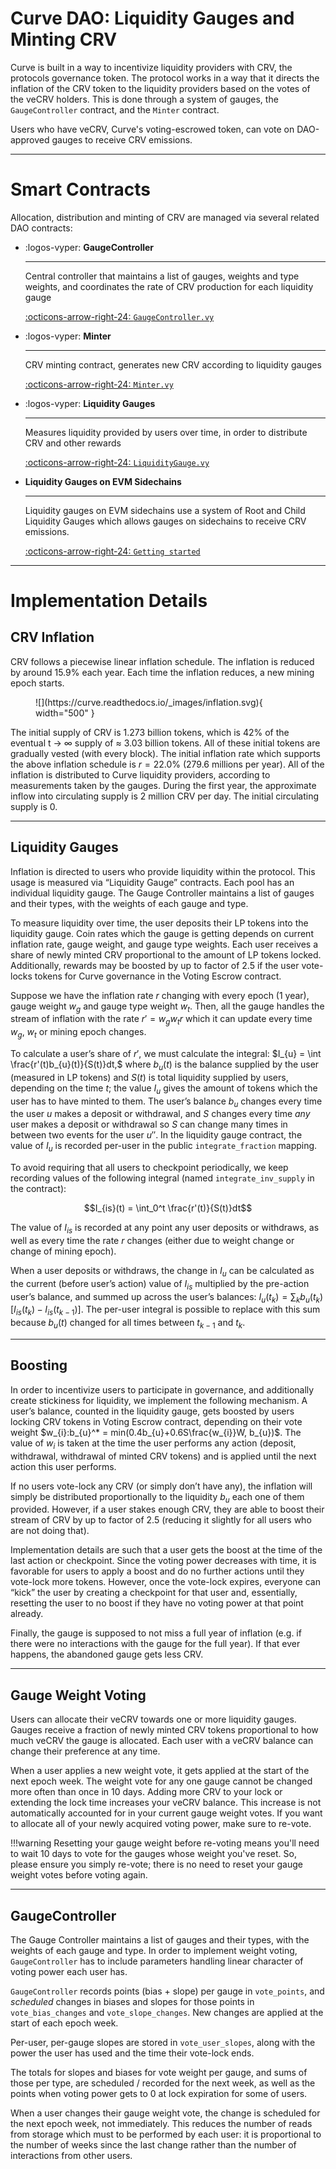 <h1>Curve DAO: Liquidity Gauges and Minting CRV</h1>

Curve is built in a way to incentivize liquidity providers with CRV, the protocols governance token. The protocol works in a way that it directs the inflation of the CRV token to the liquidity providers based on the votes of the veCRV holders. This is done through a system of gauges, the `GaugeController` contract, and the `Minter` contract.

Users who have veCRV, Curve's voting-escrowed token, can vote on DAO-approved gauges to receive CRV emissions.

---

# **Smart Contracts**

Allocation, distribution and minting of CRV are managed via several related DAO contracts:

<div class="grid cards" markdown>

-   :logos-vyper: **GaugeController**

    ---

    Central controller that maintains a list of gauges, weights and type weights, and coordinates the rate of CRV production for each liquidity gauge

    [:octicons-arrow-right-24: `GaugeController.vy`](./gauge-controller/GaugeController.md)

-   :logos-vyper: **Minter**

    ---

    CRV minting contract, generates new CRV according to liquidity gauges

    [:octicons-arrow-right-24: `Minter.vy`](./minter/Minter.md)

-   :logos-vyper: **Liquidity Gauges**

    ---

    Measures liquidity provided by users over time, in order to distribute CRV and other rewards

    [:octicons-arrow-right-24: `LiquidityGauge.vy`](./gauges/LiquidityGaugeV6.md)

-   **Liquidity Gauges on EVM Sidechains**

    ---

    Liquidity gauges on EVM sidechains use a system of Root and Child Liquidity Gauges which allows gauges on sidechains to receive CRV emissions.

    [:octicons-arrow-right-24: `Getting started`](./xchain-gauges/overview.md)

</div>

---

# **Implementation Details**

## CRV Inflation
CRV follows a piecewise linear inflation schedule. The inflation is reduced by around 15.9% each year. Each time the inflation reduces, a new mining epoch starts.

<figure markdown>
  ![](https://curve.readthedocs.io/_images/inflation.svg){ width="500" }
  <figcaption></figcaption>
</figure>

The initial supply of CRV is 1.273 billion tokens, which is 42% of the eventual t -> $\infty$ supply of $\approx$ 3.03 billion tokens. All of these initial tokens are gradually vested (with every block). The initial inflation rate which supports the above inflation schedule is $r = 22.0$% (279.6 millions per year).
All of the inflation is distributed to Curve liquidity providers, according to measurements taken by the gauges. During the first year, the approximate inflow into circulating supply is 2 million CRV per day. The initial circulating supply is 0.

---

## Liquidity Gauges
Inflation is directed to users who provide liquidity within the protocol. This usage is measured via “Liquidity Gauge” contracts. Each pool has an individual liquidity gauge. The Gauge Controller maintains a list of gauges and their types, with the weights of each gauge and type.

To measure liquidity over time, the user deposits their LP tokens into the liquidity gauge. Coin rates which the gauge is getting depends on current inflation rate, gauge weight, and gauge type weights. Each user receives a share of newly minted CRV proportional to the amount of LP tokens locked. Additionally, rewards may be boosted by up to factor of 2.5 if the user vote-locks tokens for Curve governance in the Voting Escrow contract.

Suppose we have the inflation rate $r$ changing with every epoch (1 year), gauge weight $w_{g}$ and gauge type weight $w_{t}$. Then, all the gauge handles the stream of inflation with the rate $r' = w_{g}w_{t}r$ which it can update every time $w_{g}$, $w_{t}$ or mining epoch changes.

To calculate a user’s share of $r'$, we must calculate the integral:
$I_{u} = \int \frac{r'(t)b_{u}(t)}{S(t)}dt,$ where $b_{u}(t)$ is the balance supplied by the user (measured in LP tokens) and $S(t)$ is total liquidity supplied by users, depending on the time $t$; the value $I_{u}$ gives the amount of tokens which the user has to have minted to them. The user’s balance $b_{u}$ changes every time the user $u$ makes a deposit or withdrawal, and $S$ changes every time _any_ user makes a deposit or withdrawal so $S$ can change many times in between two events for the user $u''$. In the liquidity gauge contract, the value of $I_{u}$ is recorded per-user in the public `integrate_fraction` mapping.

To avoid requiring that all users to checkpoint periodically, we keep recording values of the following integral (named `integrate_inv_supply` in the contract):

$$I_{is}(t) = \int_0^t \frac{r'(t)}{S(t)}dt$$

The value of $I_{is}$ is recorded at any point any user deposits or withdraws, as well as every time the rate $r$ changes (either due to weight change or change of mining epoch).

When a user deposits or withdraws, the change in $I_{u}$ can be calculated as the current (before user’s action) value of $I_{is}$ multiplied by the pre-action user’s balance, and summed up across the user’s balances: $I_{u}(t_{k}) = \sum_{k} b_{u}(t_{k})[I_{is}(t_{k})-I_{is}(t_{k-1})]$. The per-user integral is possible to replace with this sum because $b_{u}(t)$ changed for all times between $t_{k-1}$ and $t_{k}$.

---

## Boosting
In order to incentivize users to participate in governance, and additionally create stickiness for liquidity, we implement the following mechanism. A user’s balance, counted in the liquidity gauge, gets boosted by users locking CRV tokens in Voting Escrow contract, depending on their vote weight $w_{i}:b_{u}^* = min(0.4b_{u}+0.6S\frac{w_{i}}W, b_{u})$.
The value of $w_{i}$ is taken at the time the user performs any action (deposit, withdrawal, withdrawal of minted CRV tokens) and is applied until the next action this user performs.

If no users vote-lock any CRV (or simply don’t have any), the inflation will simply be distributed proportionally to the liquidity $b_{u}$ each one of them provided. However, if a user stakes enough CRV, they are able to boost their stream of CRV by up to factor of 2.5 (reducing it slightly for all users who are not doing that).

Implementation details are such that a user gets the boost at the time of the last action or checkpoint. Since the voting power decreases with time, it is favorable for users to apply a boost and do no further actions until they vote-lock more tokens. However, once the vote-lock expires, everyone can “kick” the user by creating a checkpoint for that user and, essentially, resetting the user to no boost if they have no voting power at that point already.

Finally, the gauge is supposed to not miss a full year of inflation (e.g. if there were no interactions with the gauge for the full year). If that ever happens, the abandoned gauge gets less CRV.

---

## Gauge Weight Voting
Users can allocate their veCRV towards one or more liquidity gauges. Gauges receive a fraction of newly minted CRV tokens proportional to how much veCRV the gauge is allocated. Each user with a veCRV balance can change their preference at any time.

When a user applies a new weight vote, it gets applied at the start of the next epoch week. The weight vote for any one gauge cannot be changed more often than once in 10 days. Adding more CRV to your lock or extending the lock time increases your veCRV balance. This increase is not automatically accounted for in your current gauge weight votes. If you want to allocate all of your newly acquired voting power, make sure to re-vote.

!!!warning
    Resetting your gauge weight before re-voting means you'll need to wait 10 days to vote for the gauges whose weight you've reset. So, please ensure you simply re-vote; there is no need to reset your gauge weight votes before voting again.

---

## GaugeController
The Gauge Controller maintains a list of gauges and their types, with the weights of each gauge and type. In order to implement weight voting, `GaugeController` has to include parameters handling linear character of voting power each user has.

`GaugeController` records points (bias + slope) per gauge in `vote_points`, and *scheduled* changes in biases and slopes for those points in `vote_bias_changes` and `vote_slope_changes`. New changes are applied at the start of each epoch week.

Per-user, per-gauge slopes are stored in `vote_user_slopes`, along with the power the user has used and the time their vote-lock ends.

The totals for slopes and biases for vote weight per gauge, and sums of those per type, are scheduled / recorded for the next week, as well as the points when voting power gets to 0 at lock expiration for some of users.

When a user changes their gauge weight vote, the change is scheduled for the next epoch week, not immediately. This reduces the number of reads from storage which must to be performed by each user: it is proportional to the number of weeks since the last change rather than the number of interactions from other users.
